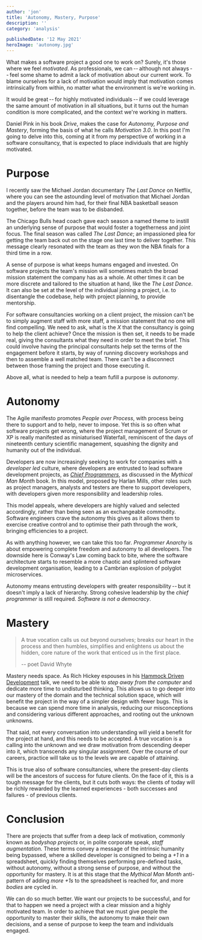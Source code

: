 ```yaml
---
author: 'jon'
title: 'Autonomy, Mastery, Purpose'
description: ''
category: 'analysis'

publishedDate: '12 May 2021'
heroImage: 'autonomy.jpg'
---
```


What makes a software project a good one to work on? Surely, it's those
where we feel _motivated_. As professionals, we can -- although not
always -- feel some shame to admit a lack of motivation about our
current work. To blame ourselves for a lack of motivation would imply
that motivation comes intrinsically from within, no matter what the
environment is we're working in.

It would be great -- for highly motivated individuals -- if we could
leverage the same amount of motivation in all situations, but it turns
out the human condition is more complicated, and the context we're
working in matters.

Daniel Pink in his book _Drive_, makes the case for _Autonomy, Purpose
and Mastery_, forming the basis of what he calls _Motivation 3.0_. In
this post I'm going to delve into this, coming at it from my perspective
of working in a software consultancy, that is expected to place
individuals that are highly motivated.

# Purpose

I recently saw the Michael Jordan documentary _The Last Dance_ on
Netflix, where you can see the astounding level of motivation that
Michael Jordan and the players around him had, for their final NBA
basketball season together, before the team was to be disbanded.

The Chicago Bulls head coach gave each season a named theme to instill
an underlying sense of purpose that would foster a togetherness and
joint focus. The final season was called _The Last Dance_; an
impassioned plea for getting the team back out on the stage one last
time to deliver together. This message clearly resonated with the team
as they won the NBA finals for a third time in a row.

A sense of purpose is what keeps humans engaged and invested. On
software projects the team's mission will sometimes match the broad
mission statement the company has as a whole. At other times it can be
more discrete and tailored to the situation at hand, like the _The Last
Dance_. It can also be set at the level of the individual joining a
project, i.e. to disentangle the codebase, help with project planning,
to provide mentorship.

For software consultancies working on a client project, the mission
can't be to simply augment staff with more staff, a mission statement
that no one will find compelling. We need to ask, what is the _X_ that
the consultancy is going to help the client achieve? Once the mission is
then set, it needs to be made real, giving the consultants what they
need in order to meet the brief. This could involve having the principal
consultants help set the terms of the engagement before it starts, by
way of running discovery workshops and then to assemble a well matched
team. There can't be a disconnect between those framing the project and
those executing it.

Above all, what is needed to help a team fufill a purpose is _autonomy_.

# Autonomy

The Agile manifesto promotes _People over Process_, with process being
there to support and to help, never to impose. Yet this is so often what
software projects get wrong, where the project management of Scrum or XP
is really manifested as miniaturised Waterfall, reminiscent of the days
of nineteenth century scientific management, squashing the dignity and
humanity out of the individual.

Developers are now increasingly seeking to work for companies with a
_developer led_ culture, where developers are entrusted to lead software
development projects, as [_Chief Programmers_](https://en.wikipedia.org/wiki/Chief_programmer_team), as
discussed in the _Mythical Man Month_ book. In this model, proposed by
Harlan Mills, other roles such as project managers, analysts and testers
are there to support developers, with developers given more
responsibility and leadership roles.

This model appeals, where developers are highly valued and selected
accordingly, rather than being seen as an exchangeable commodity.
Software engineers crave the autonomy this gives as it allows them to
exercise creative control and to optimise their path through the work,
bringing efficiencies to a project.

As with anything however, we can take this too far. _Programmer Anarchy_
is about empowering complete freedom and autonomy to all developers. The
downside here is Conway's Law coming back to bite, where the software
architecture starts to resemble a more chaotic and splintered software
development organisation, leading to a Cambrian explosion of polyglot
microservices.

Autonomy means entrusting developers with greater responsibility -- but
it doesn't imply a lack of hierarchy. Strong cohesive leadership by the
_chief programmer_ is still required. _Software is not a democracy_.

# Mastery

> A true vocation calls us out beyond ourselves; breaks our heart in the
> process and then humbles, simplifies and enlightens us about the
> hidden, core nature of the work that enticed us in the first place.
>
> -- poet David Whyte

Mastery needs space. As Rich Hickey espouses in his [Hammock Driven Development](https://www.youtube.com/watch?v=f84n5oFoZBc) talk, we need
to be able to _step away from the computer_ and dedicate more time to
undisturbed thinking. This allows us to go deeper into our mastery of
the domain and the technical solution space, which will benefit the
project in the way of a simpler design with fewer bugs. This is because
we can spend more time in analysis, reducing our misconceptions and
considering various different approaches, and rooting out the unknown
unknowns.

That said, not every conversation into understanding will yield a
benefit for the project at hand, and this needs to be accepted. A true
vocation is a calling into the unknown and we draw motivation from
descending deeper into it, which transcends any singular assignment.
Over the course of our careers, practice will take us to the levels we
are capable of attaining.

This is true also of software consultancies, where the present-day
clients will be the ancestors of success for future clients. On the face
of it, this is a tough message for the clients, but it cuts both ways:
the clients of today will be richly rewarded by the learned
experiences - both successes and failures - of previous clients.

# Conclusion

There are projects that suffer from a deep lack of motivation, commonly
known as _bodyshop projects_ or, in polite corporate speak, _staff
augmentation._ These terms convey a message of the intrinsic humanity
being bypassed, where a skilled developer is consigned to being a _+1_
in a spreadsheet, quickly finding themselves performing pre-defined
tasks, without autonomy, without a strong sense of purpose, and without
the opportunity for mastery. It is at this stage that the _Mythical Man
Month_ anti-pattern of adding _more +1s_ to the spreadsheet is reached
for, and more _bodies_ are cycled in.

We can do so much better. We want our projects to be successful, and for
that to happen we need a project with a clear mission and a highly
motivated team. In order to achieve that we must give people the
opportunity to master their skills, the autonomy to make their own
decisions, and a sense of purpose to keep the team and individuals
engaged.
